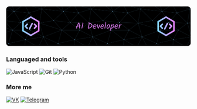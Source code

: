 ![Header](./github-header-image.png)

### Languaged and tools

![JavaScript](https://img.shields.io/badge/-JavaScript-090909?style=for-the-badge&logo=JavaScript&logoColor=E9D54D)
![Git](https://img.shields.io/badge/-Git-090909?style=for-the-badge&logo=Git&logoColor=orange)
![Python](https://img.shields.io/badge/-Python-090909?style=for-the-badge&logo=Python&logoColor=E9D54D)


### More me

[![VK](https://img.shields.io/badge/VK-090909?style=for-the-badge&logo=Vk&logoColor=blue)](https://vk.com/kotnarys)
[![Telegram](https://img.shields.io/badge/Telegram-090909?style=for-the-badge&logo=telegram&logoColor=47c5FB)](https://t.me/kotnarys)
